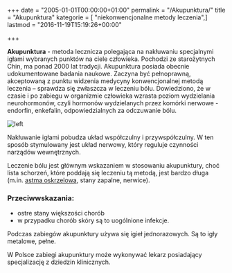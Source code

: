 +++
date = "2005-01-01T00:00:00+01:00"
permalink = "/Akupunktura/"
title = "Akupunktura"
kategorie = [ "niekonwencjonalne metody leczenia",]
lastmod = "2016-11-19T15:19:26+00:00"

+++

**Akupunktura** - metoda lecznicza polegająca na nakłuwaniu specjalnymi igłami wybranych punktów na ciele człowieka. Pochodzi ze starożytnych Chin, ma ponad 2000 lat tradycji. Akupunktura posiada obecnie udokumentowane badania naukowe. Zaczyna być pełnoprawną, akceptowaną z punktu widzenia medycyny konwencjonalnej metodą leczenia – sprawdza się zwłaszcza w leczeniu bólu. Dowiedziono, że w czasie i po zabiegu w organizmie człowieka wzrasta poziom wydzielania neurohormonów, czyli hormonów wydzielanych przez komórki nerwowe - endorfin, enkefalin, odpowiedzialnych za odczuwanie bólu.

![](/images/Akupunktura.png "left")

Nakłuwanie igłami pobudza układ współczulny i przywspółczulny. W ten sposób stymulowany jest układ nerwowy, który reguluje czynności narządów wewnętrznych.

Leczenie bólu jest głównym wskazaniem w stosowaniu akupunktury, choć lista schorzeń, które poddają się leczeniu tą metodą, jest bardzo długa (m.in. [astma oskrzelowa](/atopedia/Astma_oskrzelowa), stany zapalne, nerwice).

### Przeciwwskazania:

-   ostre stany większości chorób
-   w przypadku chorób skóry są to uogólnione infekcje.

Podczas zabiegów akupunktury używa się igieł jednorazowych. Są to igły metalowe, pełne.

W Polsce zabiegi akupunktury może wykonywać lekarz posiadający specjalizację z dziedzin klinicznych.
